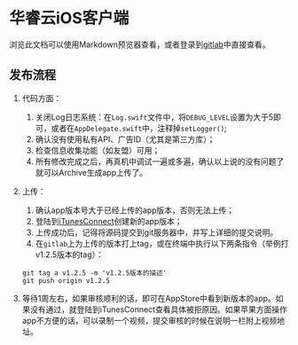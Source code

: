 # 华睿云iOS客户端

浏览此文档可以使用Markdown预览器查看，或者登录到[gitlab](http://192.168.0.188:8082)中直接查看。

## 发布流程

 1. 代码方面：
	1. 关闭Log日志系统：在`Log.swift`文件中，将`DEBUG_LEVEL`设置为大于5即可，或者在`AppDelegate.swift`中，注释掉`setLogger()`;
	2. 确认没有使用私有API、广告ID（尤其是第三方库）；
	3. 检查信息收集功能（如友盟）可用；
	4. 所有修改完成之后，再真机中调试一遍或多遍，确认以上说的没有问题了就可以Archive生成app上传了。
 2. 上传：
	1. 确认app版本号大于已经上传的app版本，否则无法上传；
	2. 登陆到[iTunesConnect](http://itunesconnect.apple.com)创建新的app版本；
	3. 上传成功后，记得将源码提交到git服务器中，并写上详细的提交说明。
	4. 在`gitlab`上为上传的版本打上tag，或在终端中执行以下两条指令（举例打v1.2.5版本的tag）：

	```shell
	git tag a v1.2.5 -m 'v1.2.5版本的描述'
	git push origin v1.2.5
	```
 3. 等待1周左右，如果审核顺利的话，即可在AppStore中看到新版本的app。如果没有通过，就登陆到iTunesConnect查看具体被拒原因。如果苹果方面操作app不方便的话，可以录制一个视频，提交审核的时候在说明一栏附上视频地址。